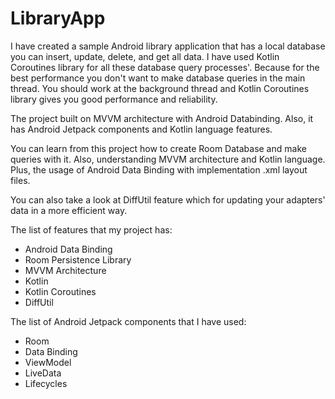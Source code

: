 # LibraryApp

I have created a sample Android library application that has a local database you can insert, update, delete, and get all data. I have used Kotlin Coroutines library for all these database query processes'. Because for the best performance you don't want to make database queries in the main thread. You should work at the background thread and Kotlin Coroutines library gives you good performance and reliability.

The project built on MVVM architecture with Android Databinding. Also, it has Android Jetpack components and Kotlin language features.

You can learn from this project how to create Room Database and make queries with it. Also, understanding MVVM architecture and Kotlin language. Plus, the usage of Android Data Binding with implementation .xml layout files.

You can also take a look at DiffUtil feature which for updating your adapters' data in a more efficient way.


The list of features that my project has:
- Android Data Binding
- Room Persistence Library
- MVVM Architecture
- Kotlin
- Kotlin Coroutines
- DiffUtil


The list of Android Jetpack components that I have used:
- Room
- Data Binding
- ViewModel
- LiveData
- Lifecycles
